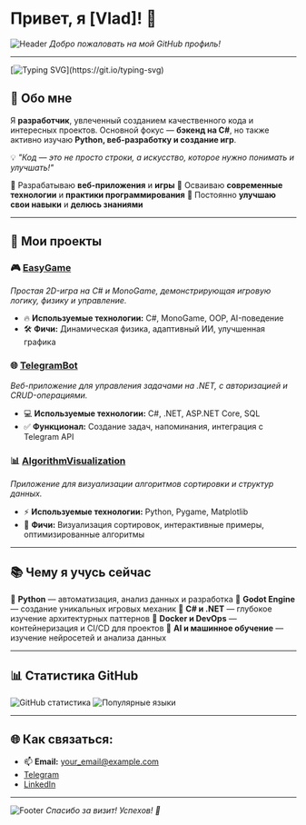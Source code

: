 # Привет, я [Vlad]! 👋

![Header](https://images.hdqwalls.com/download/mountain-reflections-3840x2400.jpg)
*Добро пожаловать на мой GitHub профиль!*

---

[![Typing SVG](https://readme-typing-svg.demolab.com?font=Fira+Code&pause=1000&color=F70000&width=435&lines=%D0%A0%D0%B0%D0%B7%D1%80%D0%B0%D0%B1%D0%B0%D1%82%D1%8B%D0%B2%D0%B0%D1%8E+%D0%BF%D1%80%D0%BE%D0%B5%D0%BA%D1%82%D1%8B+%D1%81+%D0%BB%D1%8E%D0%B1%D0%BE%D0%B2%D1%8C%D1%8E!;%D0%98%D0%B4%D1%83+%D0%BA+%D0%BB%D1%83%D1%87%D1%88%D0%B5%D0%B9+%D0%B8%D0%B3%D1%80%D0%B5!;%D0%9F%D0%B8%D1%88%D1%83+%D1%87%D0%B8%D1%81%D1%82%D1%8B%D0%B9+%D0%BA%D0%BE%D0%B4!)](https://git.io/typing-svg)

## 🌟 **Обо мне**

Я **разработчик**, увлеченный созданием качественного кода и интересных проектов. Основной фокус — **бэкенд на C#**, но также активно изучаю **Python, веб-разработку и создание игр**.

💡 *"Код — это не просто строки, а искусство, которое нужно понимать и улучшать!"*

🔹 Разрабатываю **веб-приложения** и **игры**
🔹 Осваиваю **современные технологии** и **практики программирования**
🔹 Постоянно **улучшаю свои навыки** и **делюсь знаниями**

---

## 🚀 **Мои проекты**

### 🎮 [EasyGame](https://github.com/Sinorit/EasyGame)
*Простая 2D-игра на C# и MonoGame, демонстрирующая игровую логику, физику и управление.*
- 🔥 **Используемые технологии:** C#, MonoGame, OOP, AI-поведение
- 🛠 **Фичи:** Динамическая физика, адаптивный ИИ, улучшенная графика

### 🌐 [TelegramBot](https://github.com/Sinorit/TelegramBot)
*Веб-приложение для управления задачами на .NET, с авторизацией и CRUD-операциями.*
- 💻 **Используемые технологии:** C#, .NET, ASP.NET Core, SQL
- ✅ **Функционал:** Создание задач, напоминания, интеграция с Telegram API

### 📊 [AlgorithmVisualization](https://github.com/Sinorit/AlgorithmVisualization)
*Приложение для визуализации алгоритмов сортировки и структур данных.*
- ⚡ **Используемые технологии:** Python, Pygame, Matplotlib
- 🎯 **Фичи:** Визуализация сортировок, интерактивные примеры, оптимизированные алгоритмы

---

## 📚 **Чему я учусь сейчас**

🔹 **Python** — автоматизация, анализ данных и разработка
🔹 **Godot Engine** — создание уникальных игровых механик
🔹 **C# и .NET** — глубокое изучение архитектурных паттернов
🔹 **Docker и DevOps** — контейнеризация и CI/CD для проектов
🔹 **AI и машинное обучение** — изучение нейросетей и анализа данных

---

## 📊 **Статистика GitHub**

![GitHub статистика](https://github-readme-stats.vercel.app/api?username=sinorit&show_icons=true&theme=radical)
![Популярные языки](https://github-readme-stats.vercel.app/api/top-langs/?username=sinorit&layout=compact&theme=radical)

---

## 🌐 **Как связаться:**
- 📫 **Email:** your_email@example.com
- [Telegram](https://t.me/sinorit)
- [LinkedIn](https://linkedin.com/in/nikita-kuchinskiy/)

---

![Footer](https://i.imgur.com/ydHkr7F.jpg)
*Спасибо за визит! Успехов! 🚀*
